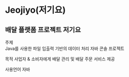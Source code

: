 # Jeojiyo(저기요)
## 배달 플랫폼 프로젝트 저기요
주제   
Java를 사용한 파일 입출력 기반의 데이터 처리 자바 콘솔 프로젝트

목적
사업자 & 소비자에게 배달 관리 및 배달 주문 서비스 제공

사용언어
   자바
